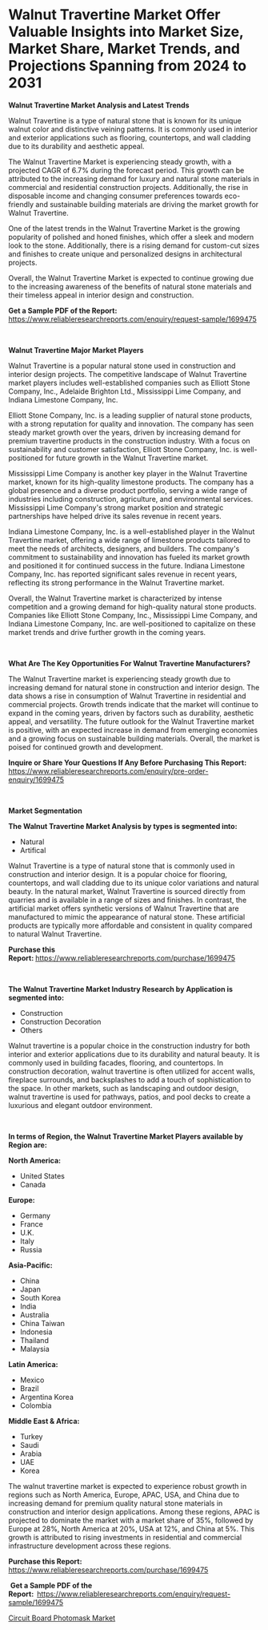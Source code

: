 <p><h1>Walnut Travertine Market Offer Valuable Insights into Market Size, Market Share, Market Trends, and Projections Spanning from 2024 to 2031</h1></p><p><strong>Walnut Travertine Market Analysis and Latest Trends</strong></p>
<p><p>Walnut Travertine is a type of natural stone that is known for its unique walnut color and distinctive veining patterns. It is commonly used in interior and exterior applications such as flooring, countertops, and wall cladding due to its durability and aesthetic appeal.</p><p>The Walnut Travertine Market is experiencing steady growth, with a projected CAGR of 6.7% during the forecast period. This growth can be attributed to the increasing demand for luxury and natural stone materials in commercial and residential construction projects. Additionally, the rise in disposable income and changing consumer preferences towards eco-friendly and sustainable building materials are driving the market growth for Walnut Travertine.</p><p>One of the latest trends in the Walnut Travertine Market is the growing popularity of polished and honed finishes, which offer a sleek and modern look to the stone. Additionally, there is a rising demand for custom-cut sizes and finishes to create unique and personalized designs in architectural projects.</p><p>Overall, the Walnut Travertine Market is expected to continue growing due to the increasing awareness of the benefits of natural stone materials and their timeless appeal in interior design and construction.</p></p>
<p><strong>Get a Sample PDF of the Report:&nbsp;</strong> <a href="https://www.reliableresearchreports.com/enquiry/request-sample/1699475">https://www.reliableresearchreports.com/enquiry/request-sample/1699475</a></p>
<p>&nbsp;</p>
<p><strong>Walnut Travertine Major Market Players</strong></p>
<p><p>Walnut Travertine is a popular natural stone used in construction and interior design projects. The competitive landscape of Walnut Travertine market players includes well-established companies such as Elliott Stone Company, Inc., Adelaide Brighton Ltd., Mississippi Lime Company, and Indiana Limestone Company, Inc.</p><p>Elliott Stone Company, Inc. is a leading supplier of natural stone products, with a strong reputation for quality and innovation. The company has seen steady market growth over the years, driven by increasing demand for premium travertine products in the construction industry. With a focus on sustainability and customer satisfaction, Elliott Stone Company, Inc. is well-positioned for future growth in the Walnut Travertine market.</p><p>Mississippi Lime Company is another key player in the Walnut Travertine market, known for its high-quality limestone products. The company has a global presence and a diverse product portfolio, serving a wide range of industries including construction, agriculture, and environmental services. Mississippi Lime Company's strong market position and strategic partnerships have helped drive its sales revenue in recent years.</p><p>Indiana Limestone Company, Inc. is a well-established player in the Walnut Travertine market, offering a wide range of limestone products tailored to meet the needs of architects, designers, and builders. The company's commitment to sustainability and innovation has fueled its market growth and positioned it for continued success in the future. Indiana Limestone Company, Inc. has reported significant sales revenue in recent years, reflecting its strong performance in the Walnut Travertine market. </p><p>Overall, the Walnut Travertine market is characterized by intense competition and a growing demand for high-quality natural stone products. Companies like Elliott Stone Company, Inc., Mississippi Lime Company, and Indiana Limestone Company, Inc. are well-positioned to capitalize on these market trends and drive further growth in the coming years.</p></p>
<p>&nbsp;</p>
<p><strong>What Are The Key Opportunities For Walnut Travertine Manufacturers?</strong></p>
<p><p>The Walnut Travertine market is experiencing steady growth due to increasing demand for natural stone in construction and interior design. The data shows a rise in consumption of Walnut Travertine in residential and commercial projects. Growth trends indicate that the market will continue to expand in the coming years, driven by factors such as durability, aesthetic appeal, and versatility. The future outlook for the Walnut Travertine market is positive, with an expected increase in demand from emerging economies and a growing focus on sustainable building materials. Overall, the market is poised for continued growth and development.</p></p>
<p><strong>Inquire or Share Your Questions If Any Before Purchasing This Report:</strong> <a href="https://www.reliableresearchreports.com/enquiry/pre-order-enquiry/1699475">https://www.reliableresearchreports.com/enquiry/pre-order-enquiry/1699475</a></p>
<p>&nbsp;</p>
<p><strong>Market Segmentation</strong></p>
<p><strong>The Walnut Travertine Market Analysis by types is segmented into:</strong></p>
<p><ul><li>Natural</li><li>Artifical</li></ul></p>
<p><p>Walnut Travertine is a type of natural stone that is commonly used in construction and interior design. It is a popular choice for flooring, countertops, and wall cladding due to its unique color variations and natural beauty. In the natural market, Walnut Travertine is sourced directly from quarries and is available in a range of sizes and finishes. In contrast, the artificial market offers synthetic versions of Walnut Travertine that are manufactured to mimic the appearance of natural stone. These artificial products are typically more affordable and consistent in quality compared to natural Walnut Travertine.</p></p>
<p><strong>Purchase this Report:&nbsp;</strong><a href="https://www.reliableresearchreports.com/purchase/1699475">https://www.reliableresearchreports.com/purchase/1699475</a></p>
<p>&nbsp;</p>
<p><strong>The Walnut Travertine Market Industry Research by Application is segmented into:</strong></p>
<p><ul><li>Construction</li><li>Construction Decoration</li><li>Others</li></ul></p>
<p><p>Walnut travertine is a popular choice in the construction industry for both interior and exterior applications due to its durability and natural beauty. It is commonly used in building facades, flooring, and countertops. In construction decoration, walnut travertine is often utilized for accent walls, fireplace surrounds, and backsplashes to add a touch of sophistication to the space. In other markets, such as landscaping and outdoor design, walnut travertine is used for pathways, patios, and pool decks to create a luxurious and elegant outdoor environment.</p></p>
<p>&nbsp;</p>
<p><strong>In terms of Region, the Walnut Travertine Market Players available by Region are:</strong></p>
<p>
    <p> <strong> North America: </strong>
        <ul>
            <li>United States</li>
            <li>Canada</li>
        </ul>
        </p> 
    <p> <strong> Europe: </strong>
        <ul>
            <li>Germany</li>
            <li>France</li>
            <li>U.K.</li>
            <li>Italy</li>
            <li>Russia</li>
        </ul>
        </p> 
    <p> <strong> Asia-Pacific: </strong>
        <ul>
            <li>China</li>
            <li>Japan</li>
            <li>South Korea</li>
            <li>India</li>
            <li>Australia</li>
            <li>China Taiwan</li>
            <li>Indonesia</li>
            <li>Thailand</li>
            <li>Malaysia</li>
        </ul>
        </p> 
    <p> <strong> Latin America: </strong>
        <ul>
            <li>Mexico</li>
            <li>Brazil</li>
            <li>Argentina Korea</li>
            <li>Colombia</li>
        </ul>
        </p> 
    <p> <strong> Middle East & Africa: </strong>
        <ul>
            <li>Turkey</li>
            <li>Saudi</li>
            <li>Arabia</li>
            <li>UAE</li>
            <li>Korea</li>
        </ul>
    </p>
    </p>
<p><p>The walnut travertine market is expected to experience robust growth in regions such as North America, Europe, APAC, USA, and China due to increasing demand for premium quality natural stone materials in construction and interior design applications. Among these regions, APAC is projected to dominate the market with a market share of 35%, followed by Europe at 28%, North America at 20%, USA at 12%, and China at 5%. This growth is attributed to rising investments in residential and commercial infrastructure development across these regions.</p></p>
<p><strong>Purchase this Report: </strong><a href="https://www.reliableresearchreports.com/purchase/1699475">https://www.reliableresearchreports.com/purchase/1699475</a></p>
<p>&nbsp;<strong>Get a Sample PDF of the Report:&nbsp;&nbsp;</strong><a href="https://www.reliableresearchreports.com/enquiry/request-sample/1699475">https://www.reliableresearchreports.com/enquiry/request-sample/1699475</a></p>
<p><strong></strong></p>
<p><p><a href="https://bubble-tree-ea4.notion.site/Circuit-Board-Photomask-Market-Dynamics-2024-2031-Also-about-Its-Market-Trends-Projections-and-Op-daf513f7a95b48e1aa1531d4031db748">Circuit Board Photomask Market</a></p></p>